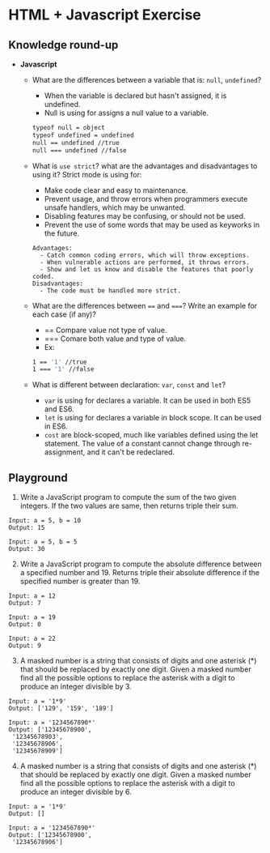 # HTML + Javascript Exercise

## Knowledge round-up

- **Javascript**

  - What are the differences between a variable that is: `null`, `undefined`?
    - When the variable is declared but hasn't assigned, it is undefined.
    - Null is using for assigns a null value to a variable.
    ```bash
    typeof null = object
    typeof undefined = undefined
    null == undefined //true
    null === undefined //false
    ```
  - What is `use strict`? what are the advantages and
  disadvantages to using it?
    Strict mode is using for:
    - Make code clear and easy to maintenance.
    - Prevent usage, and throw errors when programmers execute unsafe handlers, which may be unwanted.
    - Disabling features may be confusing, or should not be used.
    - Prevent the use of some words that may be used as keyworks in the future.

    ```
    Advantages:
      - Catch common coding errors, which will throw exceptions.
      - When vulnerable actions are performed, it throws errors.
      - Show and let us know and disable the features that poorly coded.
    Disadvantages:
      - The code must be handled more strict.
    ```


  - What are the differences between `==` and `===`? Write an example for each case (if any)?

    - == Compare value not type of value.
    - === Comare both value and type of value.
    - Ex:
    ```bash
    1 == '1' //true
    1 === '1' //false
    ```

  - What is different between declaration: `var`, `const` and `let`?
    - `var` is using for declares a variable. It can be used in both ES5 and ES6.
    - `let` is using for declares a variable in block scope. It can be used in ES6.
    - `cost` are block-scoped, much like variables defined using the let statement. The value of a constant cannot change through re-assignment, and it can't be redeclared.

## Playground

1. Write a JavaScript program to compute the sum of the two given integers. If the two values are same, then returns triple their sum.

```
Input: a = 5, b = 10
Output: 15

Input: a = 5, b = 5
Output: 30
```

2. Write a JavaScript program to compute the absolute difference between a specified number and 19. Returns triple their absolute difference if the specified number is greater than 19.

```
Input: a = 12
Output: 7

Input: a = 19
Output: 0

Input: a = 22
Output: 9
```

3. A masked number is a string that consists of digits and one asterisk (*) that should be replaced by exactly one digit. Given a masked number find all the possible options to replace the asterisk with a digit to produce an integer divisible by 3.

```
Input: a = '1*9'
Output: ['129', '159', '189']
```

```
Input: a = '1234567890*'
Output: ['12345678900',
 '12345678903',
 '12345678906',
 '12345678909']
```

4. A masked number is a string that consists of digits and one asterisk (*) that should be replaced by exactly one digit. Given a masked number find all the possible options to replace the asterisk with a digit to produce an integer divisible by 6.

```
Input: a = '1*9'
Output: []
```

```
Input: a = '1234567890*'
Output: ['12345678900',
 '12345678906']
```

